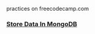 practices on freecodecamp.com

### [Store Data In MongoDB](https://github.com/Rafase282/My-FreeCodeCamp-Code/wiki/Store-Data-In-MongoDB)
